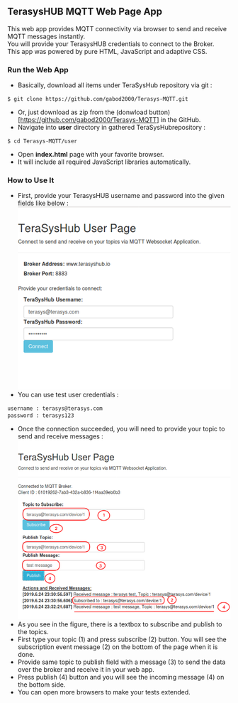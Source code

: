 ## TerasysHUB  MQTT Web Page App
This web app provides MQTT connectivity via browser to send and receive MQTT messages instantly.  
You will provide your TerasysHUB credentials to connect to the Broker.  
This app was powered by pure HTML, JavaScript and adaptive CSS.  
### Run the Web App
* Basically, download all items under TeraSysHub repository via git :
```
$ git clone https://github.com/gabod2000/Terasys-MQTT.git
```
* Or, just download as zip from the (donwload button)[https://github.com/gabod2000/Terasys-MQTT] in the GitHub.
* Navigate into **user** directory in gathered TeraSysHubrepository :
```
$ cd Terasys-MQTT/user
```
* Open **index.html** page with your favorite browser. 
* It will include all required JavaScript libraries automatically.
### How to Use It
* First, provide your TerasysHUB username and password into the given fields like below :
![Alt text](img/userpage.png?raw=true "Connect page")
* You can use test user credentials :
```
username : terasys@terasys.com
password : terasys123
```
* Once the connection succeeded, you will need to provide your topic to send and receive messages :
![Alt text](img/pubsub.png?raw=true "Connect page")
* As you see in the figure, there is a textbox to subscribe and publish to the topics.
* First type your topic (1) and press subscribe (2) button. You will see the subscription event message (2) on the bottom of the page when it is done. 
* Provide same topic to publish field with a message (3) to send the data over the broker and receive it in your web app.
* Press publish (4) button and you will see the incoming message (4) on the bottom side.
* You can open more browsers to make your tests extended.
